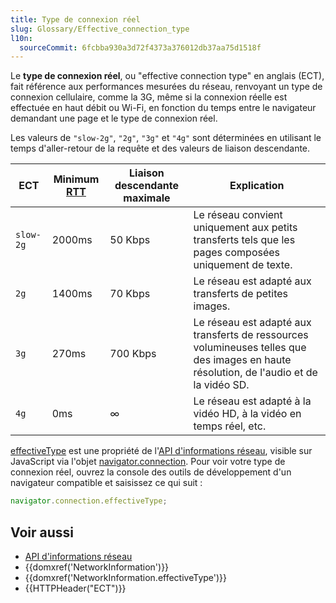 ```yaml
---
title: Type de connexion réel
slug: Glossary/Effective_connection_type
l10n:
  sourceCommit: 6fcbba930a3d72f4373a376012db37aa75d1518f
---
```

Le **type de connexion réel**, ou "effective connection type" en anglais (ECT), fait référence aux performances mesurées du réseau, renvoyant un type de connexion cellulaire, comme la 3G, même si la connexion réelle est effectuée en haut débit ou Wi-Fi, en fonction du temps entre le navigateur demandant une page et le type de connexion réel.

Les valeurs de `"slow-2g"`, `"2g"`, `"3g"` et `"4g"` sont déterminées en utilisant le temps d'aller-retour de la requête et des valeurs de liaison descendante.

| ECT         | Minimum [RTT](</en-US/docs/Glossary/Round_Trip_Time_(RTT)>) | Liaison descendante maximale | Explication                                                                                             |
| ----------- | ----------------------------------------------------------- | ---------------- | -------------------------------------------------------------------------------------------------------- |
| `slow-2g` | 2000ms                                                      | 50 Kbps          | Le réseau convient uniquement aux petits transferts tels que les pages composées uniquement de texte.                                  |
| `2g`      | 1400ms                                                      | 70 Kbps          | Le réseau est adapté aux transferts de petites images.                                    |
| `3g`      | 270ms                                                       | 700 Kbps         | Le réseau est adapté aux transferts de ressources volumineuses telles que des images en haute résolution, de l'audio et de la vidéo SD. |
| `4g`      | 0ms                                                         | ∞                | Le réseau est adapté à la vidéo HD, à la vidéo en temps réel, etc.                                    |

[effectiveType](/en-US/docs/Web/API/NetworkInformation/effectiveType) est une propriété de l'[API d'informations réseau](/fr/docs/Web/API/Network_Information_API), visible sur JavaScript via l'objet [navigator.connection](/en-US/docs/Web/API/Navigator/connection). Pour voir votre type de connexion réel, ouvrez la console des outils de développement d'un navigateur compatible et saisissez ce qui suit :

```js
navigator.connection.effectiveType;
```

## Voir aussi

- [API d'informations réseau](/fr/docs/Web/API/Network_Information_API)
- {{domxref('NetworkInformation')}}
- {{domxref('NetworkInformation.effectiveType')}}
- {{HTTPHeader("ECT")}}
